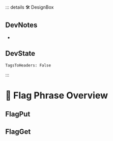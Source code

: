 ::: details 🛠 <dev>DesignBox</dev>

## DevNotes

-

## DevState

`TagsToHeaders: False`


:::

# 🔷 <moto>Flag Phrase Overview</moto>

## FlagPut

> 



## FlagGet

> 
